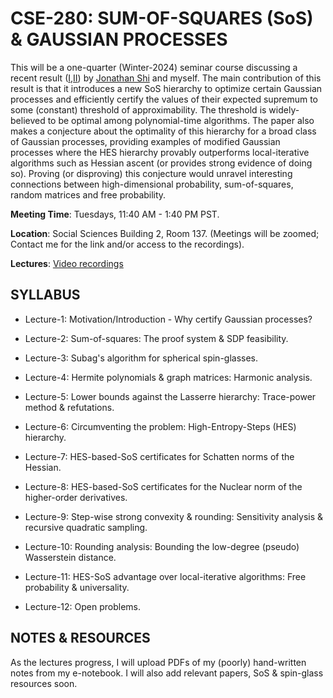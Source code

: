# CSE-280: SUM-OF-SQUARES (SoS) & GAUSSIAN PROCESSES

This will be a one-quarter (Winter-2024) seminar course discussing a recent result ([I](https://arxiv.org/abs/2401.14383),[II]()) by [Jonathan Shi](https://www.jshi.science/#Overview) and myself. The main contribution of this result is that it introduces a new SoS hierarchy to optimize certain Gaussian processes and efficiently certify the values of their expected supremum to some (constant) threshold of approximability. The threshold is widely-believed to be optimal among polynomial-time algorithms. The paper also makes a conjecture about the optimality of this hierarchy for a broad class of Gaussian processes, providing examples of modified Gaussian processes where the HES hierarchy provably outperforms local-iterative algorithms such as Hessian ascent (or provides strong evidence of doing so). Proving (or disproving) this conjecture would unravel interesting connections between high-dimensional probability, sum-of-squares, random matrices and free probability. 

**Meeting Time**: Tuesdays, 11:40 AM - 1:40 PM PST. 

**Location**: Social Sciences Building 2, Room 137. (Meetings will be zoomed; Contact me for the link and/or access to the recordings).

**Lectures**: [Video recordings](https://drive.google.com/drive/folders/1mbNuM3kydpqc-jl0o5rgQSFqGLdZY8JQ?usp=drive_link)

## SYLLABUS

- Lecture-1: Motivation/Introduction - Why certify Gaussian processes?

- Lecture-2: Sum-of-squares: The proof system & SDP feasibility.

- Lecture-3: Subag's algorithm for spherical spin-glasses.

- Lecture-4: Hermite polynomials & graph matrices: Harmonic analysis.

- Lecture-5: Lower bounds against the Lasserre hierarchy: Trace-power method & refutations.

- Lecture-6: Circumventing the problem: High-Entropy-Steps (HES) hierarchy.

- Lecture-7: HES-based-SoS certificates for Schatten norms of the Hessian.

- Lecture-8: HES-based-SoS certificates for the Nuclear norm of the higher-order derivatives.

- Lecture-9: Step-wise strong convexity & rounding: Sensitivity analysis & recursive quadratic sampling.

- Lecture-10: Rounding analysis: Bounding the low-degree (pseudo) Wasserstein distance. 

- Lecture-11: HES-SoS advantage over local-iterative algorithms: Free probability & universality.

- Lecture-12: Open problems.

## NOTES & RESOURCES

As the lectures progress, I will upload PDFs of my (poorly) hand-written notes from my e-notebook. I will also add relevant papers, SoS & spin-glass resources soon.

